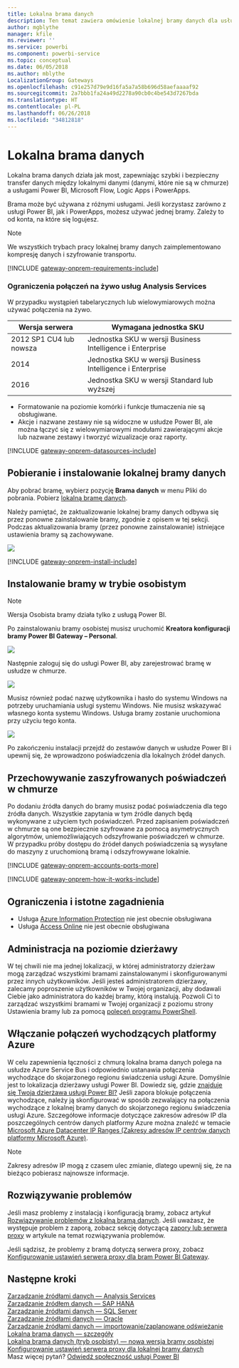 ```yaml
---
title: Lokalna brama danych
description: Ten temat zawiera omówienie lokalnej bramy danych dla usługi Power BI. Brama ta umożliwia korzystanie ze źródeł danych obsługujących zapytania bezpośrednie. Można jej również używać do odświeżania zestawów danych w chmurze za pomocą danych lokalnych.
author: mgblythe
manager: kfile
ms.reviewer: ''
ms.service: powerbi
ms.component: powerbi-service
ms.topic: conceptual
ms.date: 06/05/2018
ms.author: mblythe
LocalizationGroup: Gateways
ms.openlocfilehash: c91e257d79e9d16fa5a7a58b696d58aefaaaaf92
ms.sourcegitcommit: 2a7bbb1fa24a49d2278a90cb0c4be543d7267bda
ms.translationtype: HT
ms.contentlocale: pl-PL
ms.lasthandoff: 06/26/2018
ms.locfileid: "34812818"
---
```

# <a name="on-premises-data-gateway"></a>Lokalna brama danych

Lokalna brama danych działa jak most, zapewniając szybki i bezpieczny transfer danych między lokalnymi danymi (danymi, które nie są w chmurze) a usługami Power BI, Microsoft Flow, Logic Apps i PowerApps.

Brama może być używana z różnymi usługami. Jeśli korzystasz zarówno z usługi Power BI, jak i PowerApps, możesz używać jednej bramy. Zależy to od konta, na które się logujesz.

> [!NOTE]
> We wszystkich trybach pracy lokalnej bramy danych zaimplementowano kompresję danych i szyfrowanie transportu.
> 
> 

<!-- Shared Requirements Include -->
[!INCLUDE [gateway-onprem-requirements-include](./includes/gateway-onprem-requirements-include.md)]

### <a name="limitations-of-analysis-services-live-connections"></a>Ograniczenia połączeń na żywo usług Analysis Services
W przypadku wystąpień tabelarycznych lub wielowymiarowych można używać połączenia na żywo.

| **Wersja serwera** | **Wymagana jednostka SKU** |
| --- | --- |
| 2012 SP1 CU4 lub nowsza |Jednostka SKU w wersji Business Intelligence i Enterprise |
| 2014 |Jednostka SKU w wersji Business Intelligence i Enterprise |
| 2016 |Jednostka SKU w wersji Standard lub wyższej |

* Formatowanie na poziomie komórki i funkcje tłumaczenia nie są obsługiwane.
* Akcje i nazwane zestawy nie są widoczne w usłudze Power BI, ale można łączyć się z wielowymiarowymi modułami zawierającymi akcje lub nazwane zestawy i tworzyć wizualizacje oraz raporty.

<!-- Shared Install steps Include -->
[!INCLUDE [gateway-onprem-datasources-include](./includes/gateway-onprem-datasources-include.md)]

## <a name="download-and-install-the-on-premises-data-gateway"></a>Pobieranie i instalowanie lokalnej bramy danych
Aby pobrać bramę, wybierz pozycję **Brama danych** w menu Pliki do pobrania. Pobierz [lokalną bramę danych](http://go.microsoft.com/fwlink/?LinkID=820925). 

Należy pamiętać, że zaktualizowanie lokalnej bramy danych odbywa się przez ponowne zainstalowanie bramy, zgodnie z opisem w tej sekcji. Podczas aktualizowania bramy (przez ponowne zainstalowanie) istniejące ustawienia bramy są zachowywane.

![](media/service-gateway-onprem/powerbi-download-data-gateway.png)

<!-- Shared Install steps Include -->
[!INCLUDE [gateway-onprem-install-include](./includes/gateway-onprem-install-include.md)]

## <a name="install-the-gateway-in-personal-mode"></a>Instalowanie bramy w trybie osobistym
> [!NOTE]
> Wersja Osobista bramy działa tylko z usługą Power BI.


Po zainstalowaniu bramy osobistej musisz uruchomić **Kreatora konfiguracji bramy Power BI Gateway – Personal**.

![](media/service-gateway-onprem/personal-gateway-launch-configuration.png)

Następnie zaloguj się do usługi Power BI, aby zarejestrować bramę w usłudze w chmurze.

![](media/service-gateway-onprem/personal-gateway-signin.png)

Musisz również podać nazwę użytkownika i hasło do systemu Windows na potrzeby uruchamiania usługi systemu Windows. Nie musisz wskazywać własnego konta systemu Windows. Usługa bramy zostanie uruchomiona przy użyciu tego konta.

![](media/service-gateway-onprem/personal-gateway-windows-service.png)

Po zakończeniu instalacji przejdź do zestawów danych w usłudze Power BI i upewnij się, że wprowadzono poświadczenia dla lokalnych źródeł danych.

<a name="credentials"></a>

## <a name="storing-encrypted-credentials-in-the-cloud"></a>Przechowywanie zaszyfrowanych poświadczeń w chmurze
Po dodaniu źródła danych do bramy musisz podać poświadczenia dla tego źródła danych. Wszystkie zapytania w tym źródle danych będą wykonywane z użyciem tych poświadczeń. Przed zapisaniem poświadczeń w chmurze są one bezpiecznie szyfrowane za pomocą asymetrycznych algorytmów, uniemożliwiających odszyfrowanie poświadczeń w chmurze. W przypadku próby dostępu do źródeł danych poświadczenia są wysyłane do maszyny z uruchomioną bramą i odszyfrowywane lokalnie.

<!-- Account and Port information -->
[!INCLUDE [gateway-onprem-accounts-ports-more](./includes/gateway-onprem-accounts-ports-more.md)]

<!-- How the gateway works -->
[!INCLUDE [gateway-onprem-how-it-works-include](./includes/gateway-onprem-how-it-works-include.md)]

## <a name="limitations-and-considerations"></a>Ograniczenia i istotne zagadnienia
* Usługa [Azure Information Protection](https://docs.microsoft.com/en-us/microsoft-365/enterprise/protect-files-with-aip
) nie jest obecnie obsługiwana
* Usługa [Access Online](https://products.office.com/en-us/access) nie jest obecnie obsługiwana

## <a name="tenant-level-administration"></a>Administracja na poziomie dzierżawy 

W tej chwili nie ma jednej lokalizacji, w której administratorzy dzierżaw mogą zarządzać wszystkimi bramami zainstalowanymi i skonfigurowanymi przez innych użytkowników.  Jeśli jesteś administratorem dzierżawy, zalecamy poproszenie użytkowników w Twojej organizacji, aby dodawali Ciebie jako administratora do każdej bramy, którą instalują. Pozwoli Ci to zarządzać wszystkimi bramami w Twojej organizacji z poziomu strony Ustawienia bramy lub za pomocą [poleceń programu PowerShell](https://docs.microsoft.com/power-bi/service-gateway-high-availability-clusters#powershell-support-for-gateway-clusters). 

## <a name="enabling-outbound-azure-connections"></a>Włączanie połączeń wychodzących platformy Azure 
W celu zapewnienia łączności z chmurą lokalna brama danych polega na usłudze Azure Service Bus i odpowiednio ustanawia połączenia wychodzące do skojarzonego regionu świadczenia usługi Azure. Domyślnie jest to lokalizacja dzierżawy usługi Power BI. Dowiedz się, gdzie [znajduje się Twoja dzierżawa usługi Power BI?](https://powerbi.microsoft.com/en-us/documentation/powerbi-admin-where-is-my-tenant-located/)
Jeśli zapora blokuje połączenia wychodzące, należy ją skonfigurować w sposób zezwalający na połączenia wychodzące z lokalnej bramy danych do skojarzonego regionu świadczenia usługi Azure. Szczegółowe informacje dotyczące zakresów adresów IP dla poszczególnych centrów danych platformy Azure można znaleźć w temacie [Microsoft Azure Datacenter IP Ranges (Zakresy adresów IP centrów danych platformy Microsoft Azure)](https://www.microsoft.com/en-us/download/details.aspx?id=41653).
> [!NOTE]
> Zakresy adresów IP mogą z czasem ulec zmianie, dlatego upewnij się, że na bieżąco pobierasz najnowsze informacje. 

## <a name="troubleshooting"></a>Rozwiązywanie problemów
Jeśli masz problemy z instalacją i konfiguracją bramy, zobacz artykuł [Rozwiązywanie problemów z lokalną bramą danych](service-gateway-onprem-tshoot.md). Jeśli uważasz, że występuje problem z zaporą, zobacz sekcję dotyczącą [zapory lub serwera proxy](service-gateway-onprem-tshoot.md#firewall-or-proxy) w artykule na temat rozwiązywania problemów.

Jeśli sądzisz, że problemy z bramą dotyczą serwera proxy, zobacz [Konfigurowanie ustawień serwera proxy dla bram Power BI Gateway](service-gateway-proxy.md).

## <a name="next-steps"></a>Następne kroki
[Zarządzanie źródłami danych — Analysis Services](service-gateway-enterprise-manage-ssas.md)  
[Zarządzanie źródłem danych — SAP HANA](service-gateway-enterprise-manage-sap.md)  
[Zarządzanie źródłami danych — SQL Server](service-gateway-enterprise-manage-sql.md)  
[Zarządzanie źródłami danych — Oracle](service-gateway-onprem-manage-oracle.md)  
[Zarządzanie źródłami danych — importowanie/zaplanowane odświeżanie](service-gateway-enterprise-manage-scheduled-refresh.md)  
[Lokalna brama danych — szczegóły](service-gateway-onprem-indepth.md)  
[Lokalna brama danych (tryb osobisty) — nowa wersja bramy osobistej](service-gateway-personal-mode.md)
[Konfigurowanie ustawień serwera proxy dla lokalnej bramy danych](service-gateway-proxy.md)  
Masz więcej pytań? [Odwiedź społeczność usługi Power BI](http://community.powerbi.com/)

